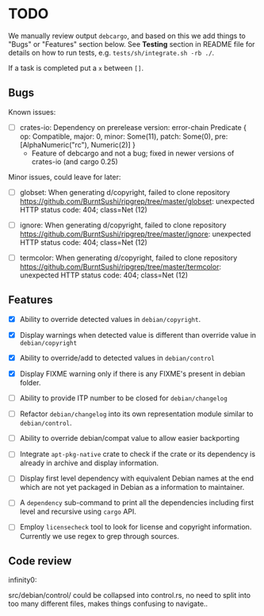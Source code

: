 # TODO #

We manually review output `debcargo`, and based on this we add things to "Bugs"
or "Features" section below. See **Testing** section in README file for details
on how to run tests, e.g. `tests/sh/integrate.sh -rb ./`.

If a task is completed put a `x` between `[]`.


## Bugs ##

Known issues:

 - [ ] crates-io: Dependency on prerelease version: error-chain Predicate { op:
   Compatible, major: 0, minor: Some(11), patch: Some(0), pre:
   [AlphaNumeric("rc"), Numeric(2)] }
   - Feature of debcargo and not a bug; fixed in newer versions of crates-io
     (and cargo 0.25)

Minor issues, could leave for later:

 - [ ] globset: When generating d/copyright, failed to clone repository
       https://github.com/BurntSushi/ripgrep/tree/master/globset: unexpected HTTP status code: 404; class=Net (12)
 - [ ] ignore: When generating d/copyright, failed to clone repository
       https://github.com/BurntSushi/ripgrep/tree/master/ignore: unexpected HTTP status code: 404; class=Net (12)
 - [ ] termcolor: When generating d/copyright, failed to clone repository
       https://github.com/BurntSushi/ripgrep/tree/master/termcolor: unexpected HTTP status code: 404; class=Net (12)


## Features ##

- [x] Ability to override detected values in `debian/copyright`.
- [x] Display warnings when detected value is different than override value in
      `debian/copyright`
- [x] Ability to override/add to detected values in `debian/control`
- [x] Display FIXME warning only if there is any FIXME's present in debian folder.
- [ ] Ability to provide ITP number to be closed for `debian/changelog`
- [ ] Refactor `debian/changelog` into its own representation module similar to
      `debian/control`.
- [ ] Ability to override debian/compat value to allow easier backporting
- [ ] Integrate `apt-pkg-native` crate to check if the crate or its dependency
      is already in archive and display information.
- [ ] Display first level dependency with equivalent Debian names at the end
      which are not yet packaged in Debian as a information to maintainer.
- [ ] A `dependency` sub-command to print all the dependencies including first
      level and recursive using `cargo` API.
- [ ] Employ `licensecheck` tool to look for license and copyright information.
      Currently we use regex to grep through sources.


## Code review ##

infinity0:

src/debian/control/ could be collapsed into control.rs, no need to split into
too many different files, makes things confusing to navigate..
